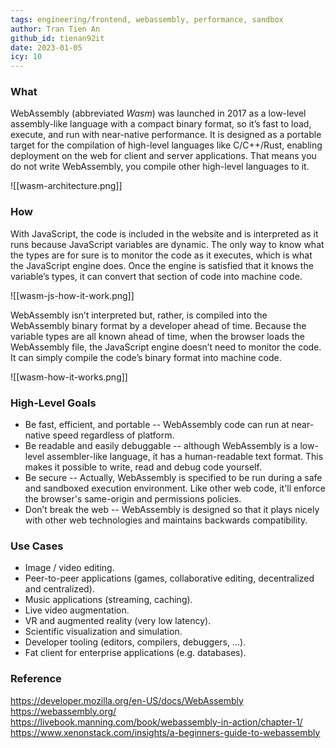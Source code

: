 ```yaml
---
tags: engineering/frontend, webassembly, performance, sandbox
author: Tran Tien An
github_id: tienan92it
date: 2023-01-05
icy: 10
---
```


### What

WebAssembly (abbreviated _Wasm_) was launched in 2017 as a low-level assembly-like language with a compact binary format, so it’s fast to load, execute, and run with near-native performance.
It is designed as a portable target for the compilation of high-level languages like C/C++/Rust, enabling deployment on the web for client and server applications. That means you do not write WebAssembly, you compile other high-level languages to it.

![[wasm-architecture.png]]

### How

With JavaScript, the code is included in the website and is interpreted as it runs because JavaScript variables are dynamic. The only way to know what the types are for sure is to monitor the code as it executes, which is what the JavaScript engine does. Once the engine is satisfied that it knows the variable’s types, it can convert that section of code into machine code.

![[wasm-js-how-it-work.png]]

WebAssembly isn’t interpreted but, rather, is compiled into the WebAssembly binary format by a developer ahead of time. Because the variable types are all known ahead of time, when the browser loads the WebAssembly file, the JavaScript engine doesn’t need to monitor the code. It can simply compile the code’s binary format into machine code.

![[wasm-how-it-works.png]]

### High-Level Goals

- Be fast, efficient, and portable -- WebAssembly code can run at near-native speed regardless of platform.
- Be readable and easily debuggable -- although WebAssembly is a low-level assembler-like language, it has a human-readable text format. This makes it possible to write, read and debug code yourself.
- Be secure -- Actually, WebAssembly is specified to be run during a safe and sandboxed execution environment. Like other web code, it'll enforce the browser's same-origin and permissions policies.
- Don’t break the web -- WebAssembly is designed so that it plays nicely with other web technologies and maintains backwards compatibility.

### Use Cases

- Image / video editing.
- Peer-to-peer applications (games, collaborative editing, decentralized and centralized).
- Music applications (streaming, caching).
- Live video augmentation.
- VR and augmented reality (very low latency).
- Scientific visualization and simulation.
- Developer tooling (editors, compilers, debuggers, …).
- Fat client for enterprise applications (e.g. databases).

### Reference

https://developer.mozilla.org/en-US/docs/WebAssembly
https://webassembly.org/
https://livebook.manning.com/book/webassembly-in-action/chapter-1/
https://www.xenonstack.com/insights/a-beginners-guide-to-webassembly